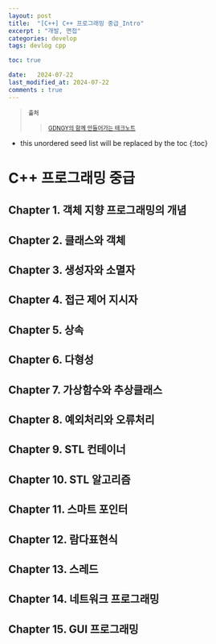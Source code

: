 ```yaml
---
layout: post
title:  "[C++] C++ 프로그래밍 중급_Intro"
excerpt : "개발, 면접"
categories: develop
tags: devlog cpp

toc: true

date:   2024-07-22
last_modified_at: 2024-07-22
comments : true
---
```

> <span style="font-size: 80%"> **출처** </span>   
>> <span style="font-size: 80%"> [GDNGY의 함께 만들어가는 테크노트](https://gdngy.tistory.com/) </span>  

<!--more-->

* this unordered seed list will be replaced by the toc
{:toc}

# C++ 프로그래밍 중급

## Chapter 1. 객체 지향 프로그래밍의 개념
## Chapter 2. 클래스와 객체
## Chapter 3. 생성자와 소멸자
## Chapter 4. 접근 제어 지시자
## Chapter 5. 상속
## Chapter 6. 다형성
## Chapter 7. 가상함수와 추상클래스
## Chapter 8. 예외처리와 오류처리
## Chapter 9. STL 컨테이너
## Chapter 10. STL 알고리즘
## Chapter 11. 스마트 포인터
## Chapter 12. 람다표현식
## Chapter 13. 스레드
## Chapter 14. 네트워크 프로그래밍
## Chapter 15. GUI 프로그래밍


